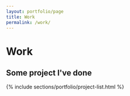 ```yaml
---
layout: portfolio/page
title: Work
permalink: /work/
---
```


<div class="col-span-1 sm:col-span-12 mb-4">
  <div class="flex flex-col space-y-4">
    <h1 class="text-5xl md:text-7xl">Work</h1>
    <h2 class="text-3xl md:text-5xl">Some project I've done</h2>
  </div>
</div>

{% include sections/portfolio/project-list.html %}